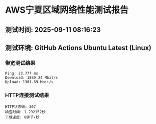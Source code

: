 # AWS宁夏区域网络性能测试报告
## 测试时间: 2025-09-11 08:16:23
## 测试环境: GitHub Actions Ubuntu Latest (Linux)

### 带宽测试结果
```
Ping: 23.777 ms
Download: 1889.24 Mbit/s
Upload: 1301.69 Mbit/s
```

### HTTP连接测试结果
```
HTTP状态码: 307
响应时间: 1.292152秒
下载速度: 0字节/秒
```

